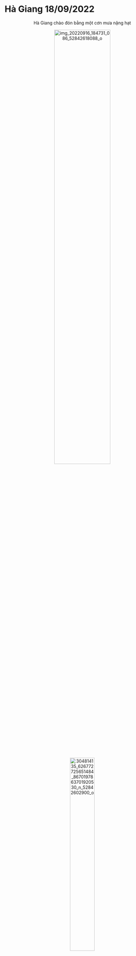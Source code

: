 # Hà Giang 18/09/2022


<p align="center">
    Hà Giang chào đón bằng một cơn mưa nặng hạt
</p>
<p align="center">
    <a data-flickr-embed="true" href="https://www.flickr.com/photos/198378715@N06/52911287163/in/album-72177720308422499/" title="img_20220916_184731_086_52842618088_o"><img src="https://live.staticflickr.com/65535/52911287163_c3ebab60cd_c.jpg" width="60%" alt="img_20220916_184731_086_52842618088_o"/></a><script async src="//embedr.flickr.com/assets/client-code.js" charset="utf-8"></script>
</p>

<p align="center">
    <a data-flickr-embed="true" href="https://www.flickr.com/photos/198378715@N06/52911221900/in/album-72177720308422499/" title="304814135_626772725651484_8670197863701920530_n_52842602900_o"><img src="https://live.staticflickr.com/65535/52911221900_cf03a28538_c.jpg" width="40%"  alt="304814135_626772725651484_8670197863701920530_n_52842602900_o"/></a><script async src="//embedr.flickr.com/assets/client-code.js" charset="utf-8"></script>
</p>

<p align="center">
    Nhưng rồi đền đáp chúng tôi là những ngày nắng
</p>

<p align="center">
    <a data-flickr-embed="true" href="https://www.flickr.com/photos/198378715@N06/52911294303/in/album-72177720308422499/" title="img_8348_52842397879_o"><img src="https://live.staticflickr.com/65535/52911294303_d13785b35f_c.jpg" width="60%" alt="img_8348_52842397879_o"/></a><script async src="//embedr.flickr.com/assets/client-code.js" charset="utf-8"></script>
</p>
<p align="center">
    <a data-flickr-embed="true" href="https://www.flickr.com/photos/198378715@N06/52910996969/in/album-72177720308422499/" title="20220918_082855_52842217516_o"><img src="https://live.staticflickr.com/65535/52910996969_2dabd2df23_c.jpg" width="60%" alt="20220918_082855_52842217516_o"/></a><script async src="//embedr.flickr.com/assets/client-code.js" charset="utf-8"></script>
</p>


<p align="center">
    <a data-flickr-embed="true" href="https://www.flickr.com/photos/198378715@N06/52911231530/in/album-72177720308422499/" title="20220918_081317_52842408644_o"><img src="https://live.staticflickr.com/65535/52911231530_b28e8a93c3_c.jpg" width="60%" alt="20220918_081317_52842408644_o"/></a><script async src="//embedr.flickr.com/assets/client-code.js" charset="utf-8"></script>
</p>

<p align="center">
    <a data-flickr-embed="true" href="https://www.flickr.com/photos/198378715@N06/52911297648/in/album-72177720308422499/" title="20220917_073935_52842622990_o"><img src="https://live.staticflickr.com/65535/52911297648_c2466e066a_c.jpg" width="60%" alt="20220917_073935_52842622990_o"/></a><script async src="//embedr.flickr.com/assets/client-code.js" charset="utf-8"></script>
</p>

<p align="center">
    Cung đường huyền thoại mà chắc cũng là bị nhầm nhiều nhất. Dốc thẩm mã (Không phải dốc 9 khoanh)
</p>

<p align="center">
    <a data-flickr-embed="true" href="https://www.flickr.com/photos/198378715@N06/52910833046/in/album-72177720308422499/" title="img_20220921_205458_906_52842173151_o"><img src="https://live.staticflickr.com/65535/52910833046_017f801426_c.jpg" width="60%" alt="img_20220921_205458_906_52842173151_o"/></a><script async src="//embedr.flickr.com/assets/client-code.js" charset="utf-8"></script>
</p>

<p align="center">
    Những bó hoa dại của các em bé người bản địa
</p>

<p align="center">
    <a data-flickr-embed="true" href="https://www.flickr.com/photos/198378715@N06/52910266397/in/album-72177720308422499/" title="img_4110_52837055744_o"><img src="https://live.staticflickr.com/65535/52910266397_5061bd931c_c.jpg" width="40%" alt="img_4110_52837055744_o"/></a><script async src="//embedr.flickr.com/assets/client-code.js" charset="utf-8"></script>
</p>

<p align="center">
    <a data-flickr-embed="true" href="https://www.flickr.com/photos/198378715@N06/52910842971/in/album-72177720308422499/" title="0918220952a_hdr_52837055759_o"><img src="https://live.staticflickr.com/65535/52910842971_1569beff03_c.jpg" width="40%" alt="0918220952a_hdr_52837055759_o"/></a><script async src="//embedr.flickr.com/assets/client-code.js" charset="utf-8"></script>
</p>
